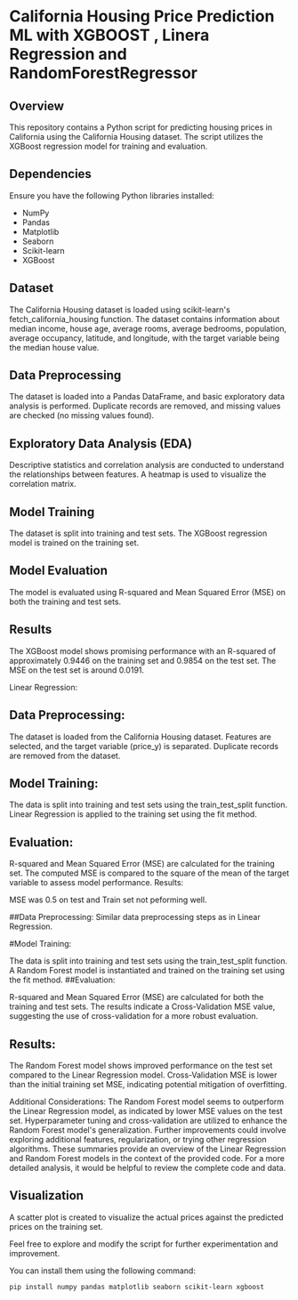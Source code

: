# California Housing Price Prediction ML with XGBOOST , Linera Regression and  RandomForestRegressor 

## Overview
This repository contains a Python script for predicting housing prices in California using the California Housing dataset. The script utilizes the XGBoost regression model for training and evaluation.

## Dependencies
Ensure you have the following Python libraries installed:

- NumPy
- Pandas
- Matplotlib
- Seaborn
- Scikit-learn
- XGBoost

## Dataset
The California Housing dataset is loaded using scikit-learn's fetch_california_housing function. The dataset contains information about median income, house age, average rooms, average bedrooms, population, average occupancy, latitude, and longitude, with the target variable being the median house value.

## Data Preprocessing
The dataset is loaded into a Pandas DataFrame, and basic exploratory data analysis is performed. Duplicate records are removed, and missing values are checked (no missing values found).

## Exploratory Data Analysis (EDA)
Descriptive statistics and correlation analysis are conducted to understand the relationships between features. A heatmap is used to visualize the correlation matrix.

## Model Training
The dataset is split into training and test sets. The XGBoost regression model is trained on the training set.

## Model Evaluation
The model is evaluated using R-squared and Mean Squared Error (MSE) on both the training and test sets.

## Results
The XGBoost model shows promising performance with an R-squared of approximately 0.9446 on the training set and 0.9854 on the test set. The MSE on the test set is around 0.0191.

Linear Regression:
## Data Preprocessing:

The dataset is loaded from the California Housing dataset.
Features are selected, and the target variable (price_y) is separated.
Duplicate records are removed from the dataset.
## Model Training:

The data is split into training and test sets using the train_test_split function.
Linear Regression is applied to the training set using the fit method.
## Evaluation:

R-squared and Mean Squared Error (MSE) are calculated for the training set.
The computed MSE is compared to the square of the mean of the target variable to assess model performance.
Results:

MSE was 0.5 on test and Train set not peforming well. 

##Data Preprocessing:
Similar data preprocessing steps as in Linear Regression.

#Model Training:

The data is split into training and test sets using the train_test_split function.
A Random Forest model is instantiated and trained on the training set using the fit method.
##Evaluation:

R-squared and Mean Squared Error (MSE) are calculated for both the training and test sets.
The results indicate a Cross-Validation MSE value, suggesting the use of cross-validation for a more robust evaluation.
## Results:

The Random Forest model shows improved performance on the test set compared to the Linear Regression model.
Cross-Validation MSE is lower than the initial training set MSE, indicating potential mitigation of overfitting.

Additional Considerations:
The Random Forest model seems to outperform the Linear Regression model, as indicated by lower MSE values on the test set.
Hyperparameter tuning and cross-validation are utilized to enhance the Random Forest model's generalization.
Further improvements could involve exploring additional features, regularization, or trying other regression algorithms.
These summaries provide an overview of the Linear Regression and Random Forest models in the context of the provided code. For a more detailed analysis, it would be helpful to review the complete code and data.

## Visualization
A scatter plot is created to visualize the actual prices against the predicted prices on the training set.

Feel free to explore and modify the script for further experimentation and improvement.

You can install them using the following command:
```bash
pip install numpy pandas matplotlib seaborn scikit-learn xgboost



